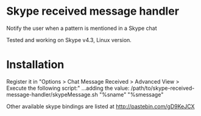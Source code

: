 # Skype received message handler

Notify the user when a pattern is mentioned in a Skype chat

Tested and working on Skype v4.3, Linux version.

# Installation

Register it in "Options > Chat Message Received > Advanced View > Execute the following script:"
...adding the value:
/path/to/skype-received-message-handler/skypeMessage.sh "%sname" "%smessage"

Other available skype bindings are listed at http://pastebin.com/gD9KeJCX